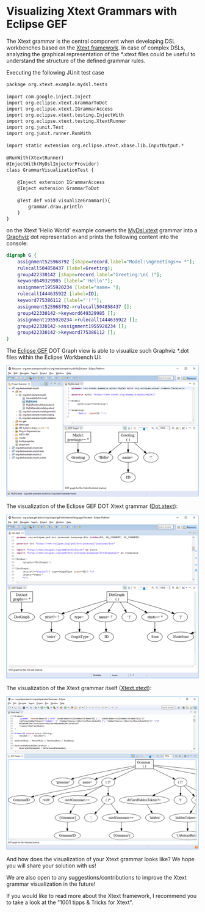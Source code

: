 # Visualizing Xtext Grammars with Eclipse GEF

The Xtext grammar is the central component when developing DSL workbenches based on the [Xtext framework](https://www.eclipse.org/Xtext/). In case of complex DSLs, analyzing the graphical representation of the *.xtext files could be useful to understand the structure of the defined grammar rules.

Executing the following JUnit test case

```Xtend
package org.xtext.example.mydsl.tests

import com.google.inject.Inject
import org.eclipse.xtext.GrammarToDot
import org.eclipse.xtext.IGrammarAccess
import org.eclipse.xtext.testing.InjectWith
import org.eclipse.xtext.testing.XtextRunner
import org.junit.Test
import org.junit.runner.RunWith

import static extension org.eclipse.xtext.xbase.lib.InputOutput.*

@RunWith(XtextRunner)
@InjectWith(MyDslInjectorProvider)
class GrammarVisualizationTest {

	@Inject extension IGrammarAccess
	@Inject extension GrammarToDot

	@Test def void visualizeGrammar(){
		grammar.draw.println
	}
}
```

on the Xtext 'Hello World' example converts the [MyDsl.xtext](https://github.com/eclipse/xtext-core/blob/master/org.eclipse.xtext.tests/testdata/wizard-expectations/org.xtext.example.full/org.xtext.example.full.parent/org.xtext.example.full/src/org/xtext/example/mydsl/MyDsl.xtext) grammar into a [Graphviz](http://www.graphviz.org/) dot representation and prints the following content into the console:

```dot
digraph G {
	assignment525968792 [shape=record,label="Model:\ngreetings+= *"];
	rulecall504858437 [label=Greeting];
	group422330142 [shape=record,label="Greeting:\n( )"];
	keyword649329985 [label="'Hello'"];
	assignment1955920234 [label="name= "];
	rulecall1444635922 [label=ID];
	keyword775386112 [label="'!'"];
	assignment525968792->rulecall504858437 [];
	group422330142->keyword649329985 [];
	assignment1955920234->rulecall1444635922 [];
	group422330142->assignment1955920234 [];
	group422330142->keyword775386112 [];
}
```

The [Eclipse GEF](https://www.eclipse.org/gef/) DOT Graph view is able to visualize such Graphviz *.dot files within the Eclipse Workbench UI:

![1_HelloWorldGrammarVisualization.png](images/1_HelloWorldGrammarVisualization.png)

The visualization of the Eclipse GEF DOT Xtext grammar ([Dot.xtext](https://github.com/eclipse/gef/blob/master/org.eclipse.gef.dot/src/org/eclipse/gef/dot/internal/language/Dot.xtext)):

![2_DotGrammarVisualization.png](images/2_DotGrammarVisualization.png)

The visualization of the Xtext grammar itself ([Xtext.xtext](https://github.com/eclipse/xtext-core/blob/master/org.eclipse.xtext/src/org/eclipse/xtext/Xtext.xtext)):

![3_XtextGrammarVisualization.png](images/3_XtextGrammarVisualization.png)

And how does the visualization of your Xtext grammar looks like? We hope you will share your solution with us!

We are also open to any suggestions/contributions to improve the Xtext grammar visualization in the future!

If you would like to read more about the Xtext framework, I recommend you to take a look at the "1001 tipps & Tricks for Xtext".
